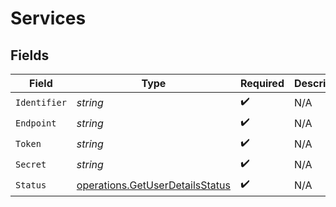 # Services


## Fields

| Field                                                                              | Type                                                                               | Required                                                                           | Description                                                                        | Example                                                                            |
| ---------------------------------------------------------------------------------- | ---------------------------------------------------------------------------------- | ---------------------------------------------------------------------------------- | ---------------------------------------------------------------------------------- | ---------------------------------------------------------------------------------- |
| `Identifier`                                                                       | *string*                                                                           | :heavy_check_mark:                                                                 | N/A                                                                                | metadata-dev                                                                       |
| `Endpoint`                                                                         | *string*                                                                           | :heavy_check_mark:                                                                 | N/A                                                                                | https://epg.provider.plex.tv                                                       |
| `Token`                                                                            | *string*                                                                           | :heavy_check_mark:                                                                 | N/A                                                                                | DjoMtqFAGRL1uVtCyF1dKIorTbShJeqv                                                   |
| `Secret`                                                                           | *string*                                                                           | :heavy_check_mark:                                                                 | N/A                                                                                |                                                                                    |
| `Status`                                                                           | [operations.GetUserDetailsStatus](../../models/operations/getuserdetailsstatus.md) | :heavy_check_mark:                                                                 | N/A                                                                                | online                                                                             |
